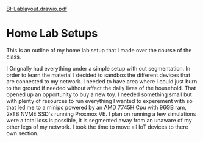 [BHLablayout.drawio.pdf](https://github.com/user-attachments/files/18175462/BHLablayout.drawio.pdf)
# Home Lab Setups
This is an outline of my home lab setup that I made over the course of the class.

I Orignally had everything under a simple setup with out segmentation. In order to learn the material I decided to sandbox the different devices that are connected to my network. I needed to have area where I could just burn to the ground if needed without affect the daily lives of the household. That opened up an opportunity to buy a new toy. I needed something small but with plenty of resources to run everything I wanted to experement with so that led me to a minipc powered by an AMD 7745H Cpu with 96GB ram, 2xTB NVME SSD's running Proxmox VE. I plan on running a few simulations were a total loss is possible, It is segmented away from an unaware of my other legs of my network. I took the time to move all IoT devices to there own section. 
